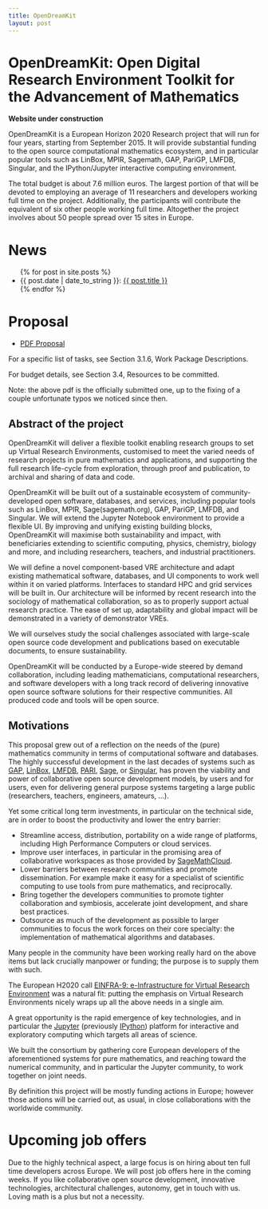 ```yaml
---
title: OpenDreamKit
layout: post
---
```


OpenDreamKit: Open Digital Research Environment Toolkit for the Advancement of Mathematics
============================================================================

**Website under construction**

OpenDreamKit is a European Horizon 2020 Research project that will run
for four years, starting from September 2015. It will provide
substantial funding to the open source computational mathematics
ecosystem, and in particular popular tools such as LinBox, MPIR,
Sagemath, GAP, PariGP, LMFDB, Singular, and the IPython/Jupyter
interactive computing environment.

The total budget is about 7.6 million euros. The largest portion of
that will be devoted to employing an average of 11 researchers and
developers working full time on the project. Additionally, the
participants will contribute the equivalent of six other people
working full time. Altogether the project involves about 50 people
spread over 15 sites in Europe.

# News

<ul>
  {% for post in site.posts %}
    <li>{{ post.date | date_to_string }}: <a href="{{ post.url }}">{{ post.title }}</a></li>
  {% endfor %}

</ul>

# Proposal

- [PDF Proposal](https://github.com/OpenDreamKit/OpenDreamKit/raw/master/Proposal/proposal-www.pdf)

For a specific list of tasks, see Section 3.1.6, Work Package Descriptions.

For budget details, see Section 3.4, Resources to be committed.

Note: the above pdf is the officially submitted one, up to the fixing
of a couple unfortunate typos we noticed since then.

## Abstract of the project

OpenDreamKit will deliver a flexible toolkit enabling research groups to
set up Virtual Research Environments, customised to meet the varied
needs of research projects in pure mathematics and applications, and
supporting the full research life-cycle from exploration, through proof
and publication, to archival and sharing of data and code.

OpenDreamKit will be built out of a sustainable ecosystem of
community-developed open software, databases, and services, including
popular tools such as LinBox, MPIR, Sage(sagemath.org), GAP, PariGP,
LMFDB, and Singular. We will extend the Jupyter Notebook environment to
provide a flexible UI. By improving and unifying existing building
blocks, OpenDreamKit will maximise both sustainability and impact, with
beneficiaries extending to scientific computing, physics, chemistry,
biology and more, and including researchers, teachers, and industrial
practitioners.

We will define a novel component-based VRE architecture and adapt
existing mathematical software, databases, and UI components to work
well within it on varied platforms. Interfaces to standard HPC and grid
services will be built in. Our architecture will be informed by recent
research into the sociology of mathematical collaboration, so as to
properly support actual research practice. The ease of set up,
adaptability and global impact will be demonstrated in a variety of
demonstrator VREs.

We will ourselves study the social challenges associated with
large-scale open source code development and publications based on
executable documents, to ensure sustainability.

OpenDreamKit will be conducted by a Europe-wide steered by demand
collaboration, including leading mathematicians, computational
researchers, and software developers with a long track record of
delivering innovative open source software solutions for their
respective communities. All produced code and tools will be open source.

## Motivations

This proposal grew out of a reflection on the needs of the (pure)
mathematics community in terms of computational software and databases.
The highly successful development in the last decades of systems such as
[GAP](http://www.gap-system.org/), [LinBox](http://www.linalg.org/),
[LMFDB](lmfdb.org), [PARI](http://pari.math.u-bordeaux.fr/),
[Sage](www.sagemath.org), or [Singular](http://www.singular.uni-kl.de/),
has proven the viability and power of collaborative open source
development models, by users and for users, even for delivering general
purpose systems targeting a large public (researchers, teachers,
engineers, amateurs, ...).

Yet some critical long term investments, in particular on the technical
side, are in order to boost the productivity and lower the entry
barrier:

-   Streamline access, distribution, portability on a wide range of
    platforms, including High Performance Computers or cloud services.
-   Improve user interfaces, in particular in the promising area of
    collaborative workspaces as those provided by
    [SageMathCloud](http://cloud.sagemath.org).
-   Lower barriers between research communities and promote
    dissemination. For example make it easy for a specialist of
    scientific computing to use tools from pure mathematics, and
    reciprocally.
-   Bring together the developers communities to promote tighter
    collaboration and symbiosis, accelerate joint development, and share
    best practices.
-   Outsource as much of the development as possible to larger
    communities to focus the work forces on their core specialty: the
    implementation of mathematical algorithms and databases.

Many people in the community have been working really hard on the
above items but lack crucially manpower or funding; the purpose is to
supply them with such.

The European H2020 call [EINFRA-9: e-Infrastructure for Virtual Research
Environment](http://ec.europa.eu/research/participants/portal/desktop/en/opportunities/h2020/topics/2144-einfra-9-2015.html)
was a natural fit: putting the emphasis on Virtual Research
Environments nicely wraps up all the above needs in a single aim.

A great opportunity is the rapid emergence of key technologies, and in
particular the [Jupyter](jupyter.org) (previously
[IPython](ipython.org)) platform for interactive and exploratory
computing which targets all areas of science.

We built the consortium by gathering core European developers of the
aforementioned systems for pure mathematics, and reaching toward the
numerical community, and in particular the Jupyter community, to work
together on joint needs.

By definition this project will be mostly funding actions in Europe;
however those actions will be carried out, as usual, in close
collaborations with the worldwide community.

# Upcoming job offers

Due to the highly technical aspect, a large focus is on hiring about
ten full time developers across Europe. We will post job offers here
in the coming weeks. If you like collaborative open source
development, innovative technologies, architectural challenges,
autonomy, get in touch with us. Loving math is a plus but not a
necessity.
